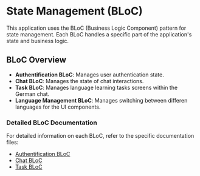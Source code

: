 # State Management (BLoC)

This application uses the BLoC (Business Logic Component) pattern for state management. Each BLoC handles a specific part of the application's state and business logic.

## BLoC Overview

- **Authentification BLoC**: Manages user authentication state.
- **Chat BLoC**: Manages the state of chat interactions.
- **Task BLoC**: Manages language learning tasks screens within the German chat.
- **Language Management BLoC**: Manages switching between differen languages for the UI components.

### Detailed BLoC Documentation
For detailed information on each BLoC, refer to the specific documentation files:

- [Authentification BLoC](state_management/auth_bloc.md)
- [Chat BLoC](state_management/chat_bloc.md)
- [Task BLoC](state_management/task_bloc.md)